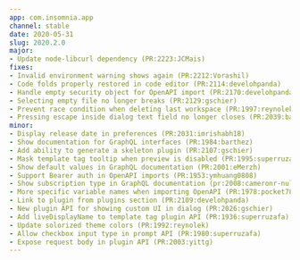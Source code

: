 ```yaml
---
app: com.insomnia.app
channel: stable
date: 2020-05-31
slug: 2020.2.0
major:
- Update node-libcurl dependency (PR:2223:JCMais)
fixes:
- Invalid environment warning shows again (PR:2212:Vorashil) 
- Code folds properly restored in code editor (PR:2114:develohpanda)
- Handle empty security object for OpenAPI import (PR:2170:develohpanda)
- Selecting empty file no longer breaks (PR:2129:gschier)
- Prevent race condition when deleting last workspace (PR:1997:reynolek)
- Pressing escape inside dialog text field no longer closes (PR:2039:baleeds)
minor:
- Display release date in preferences (PR:2031:imrishabh18)
- Show documentation for GraphQL interfaces (PR:1984:barthez)
- Add ability to generate a skeleton plugin (PR:2107:gschier)
- Mask template tag tooltip when preview is disabled (PR:1995:superruzafa)
- Show default values in GraphQL documentation (PR:2001:eMerzh)
- Support Bearer auth in OpenAPI imports (PR:1953:ymhuang0808)
- Show subscription type in GraphQL documentation (pr:2008:cameronr-nulogy)
- More specific variable names when importing OpenAPI (PR:1978:pocket7878)
- Link to plugin from plugins section (PR:2109:develohpanda)
- New plugin API for showing custom UI in dialog (PR:2026:gschier)
- Add liveDisplayName to template tag plugin API (PR:1936:superruzafa)
- Update solorized theme colors (PR:1992:reynolek)
- Allow checkbox input type in prompt API (PR:1980:superruzafa)
- Expose request body in plugin API (PR:2003:yittg)
---
```

